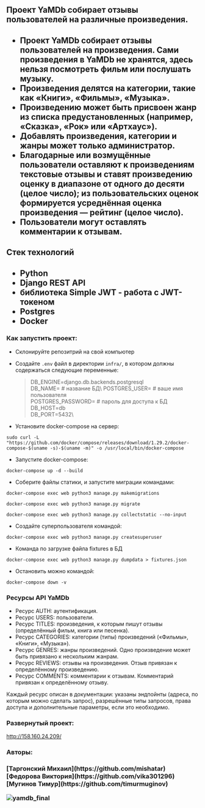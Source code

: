 <h2>Проект YaMDb собирает отзывы пользователей на различные произведения.<h2>

- Проект YaMDb собирает отзывы пользователей на произведения. Сами произведения в YaMDb не хранятся, здесь нельзя посмотреть фильм или послушать музыку.
- Произведения делятся на категории, такие как «Книги», «Фильмы», «Музыка». 
- Произведению может быть присвоен жанр из списка предустановленных (например, «Сказка», «Рок» или «Артхаус»). 
- Добавлять произведения, категории и жанры может только администратор.
- Благодарные или возмущённые пользователи оставляют к произведениям текстовые отзывы и ставят произведению оценку в диапазоне от одного до десяти (целое число); из пользовательских оценок формируется усреднённая оценка произведения — рейтинг (целое число). 
- Пользователи могут оставлять комментарии к отзывам.

<h2>Стек технологий<h2>

* Python
* Django REST API
* библиотека Simple JWT - работа с JWT-токеном
* Postgres
* Docker

### Как запустить проект:

- Склонируйте репозитрий на свой компьютер

- Создайте `.env` файл в директории `infra/`, в котором должны содержаться следующие переменные:
    >DB_ENGINE=django.db.backends.postgresql\
    >DB_NAME= # название БД\ 
    >POSTGRES_USER= # ваше имя пользователя\
    >POSTGRES_PASSWORD= # пароль для доступа к БД\
    >DB_HOST=db\
    >DB_PORT=5432\

- Установите docker-compose на сервер:
```
sudo curl -L "https://github.com/docker/compose/releases/download/1.29.2/docker-compose-$(uname -s)-$(uname -m)" -o /usr/local/bin/docker-compose
```

- Запустите docker-compose:
```
docker-compose up -d --build
```

- Соберите файлы статики, и запустите миграции командами:
```
docker-compose exec web python3 manage.py makemigrations
```
```
docker-compose exec web python3 manage.py migrate
```
```
docker-compose exec web python3 manage.py collectstatic --no-input
```

- Создайте суперпользователя командой:
```
docker-compose exec web python3 manage.py createsuperuser
```

- Команда по загрузке файла fixtures в БД
```
docker-compose exec web python3 manage.py dumpdata > fixtures.json
```

- Остановить можно командой:
```
docker-compose down -v
```


### Ресурсы API YaMDb

* Ресурс AUTH: аутентификация.
* Ресурс USERS: пользователи.
* Ресурс TITLES: произведения, к которым пишут отзывы (определённый фильм, книга или песенка).
* Ресурс CATEGORIES: категории (типы) произведений («Фильмы», «Книги», «Музыка»).
* Ресурс GENRES: жанры произведений. Одно произведение может быть привязано к нескольким жанрам.
* Ресурс REVIEWS: отзывы на произведения. Отзыв привязан к определённому произведению.
* Ресурс COMMENTS: комментарии к отзывам. Комментарий привязан к определённому отзыву.

Каждый ресурс описан в документации: указаны эндпойнты (адреса, по которым можно сделать запрос), разрешённые типы запросов, права доступа и дополнительные параметры, если это необходимо.

### Развернутый проект:
http://158.160.24.209/

<h3>Авторы:<h3>
[Таргонский Михаил](https://github.com/mishatar)
[Федорова Виктория](https://github.com/vika301296)
[Мугинов Тимур](https://github.com/timurmuginov)

![yamdb_final](https://github.com/vika301296/yamdb_final/actions/workflows/yamdb_workflow.yml/badge.svg)
